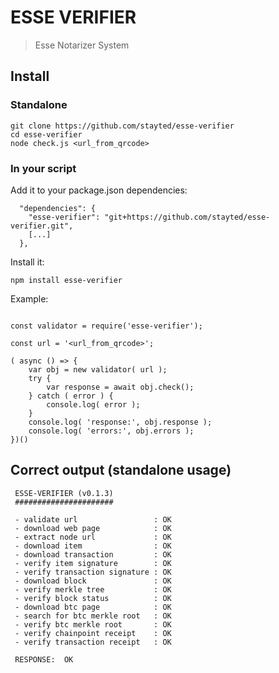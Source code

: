# ESSE VERIFIER

> Esse Notarizer System

## Install

### Standalone

```
git clone https://github.com/stayted/esse-verifier
cd esse-verifier
node check.js <url_from_qrcode>
```

### In your script

Add it to your package.json dependencies:

```
  "dependencies": {
    "esse-verifier": "git+https://github.com/stayted/esse-verifier.git",
    [...]
  },
```

Install it:

`npm install esse-verifier`

Example:

```

const validator = require('esse-verifier');
  
const url = '<url_from_qrcode>';
  
( async () => {
    var obj = new validator( url );
    try {
        var response = await obj.check();
    } catch ( error ) {
        console.log( error );
    }
    console.log( 'response:', obj.response );
    console.log( 'errors:', obj.errors );
})()

```

## Correct output (standalone usage)

```
 ESSE-VERIFIER (v0.1.3)
 ######################

 - validate url                 : OK
 - download web page            : OK
 - extract node url             : OK
 - download item                : OK
 - download transaction         : OK
 - verify item signature        : OK
 - verify transaction signature : OK
 - download block               : OK
 - verify merkle tree           : OK
 - verify block status          : OK
 - download btc page            : OK
 - search for btc merkle root   : OK
 - verify btc merkle root       : OK
 - verify chainpoint receipt    : OK
 - verify transaction receipt   : OK

 RESPONSE:  OK

```

